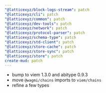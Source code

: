 ```yaml
---
"@latticexyz/block-logs-stream": patch
"@latticexyz/cli": patch
"@latticexyz/common": patch
"@latticexyz/dev-tools": patch
"@latticexyz/network": patch
"@latticexyz/protocol-parser": patch
"@latticexyz/schema-type": patch
"@latticexyz/std-client": patch
"@latticexyz/store-cache": patch
"@latticexyz/store-sync": patch
"@latticexyz/store": patch
create-mud: patch
---
```


- bump to viem 1.3.0 and abitype 0.9.3
- move `@wagmi/chains` imports to `viem/chains`
- refine a few types
